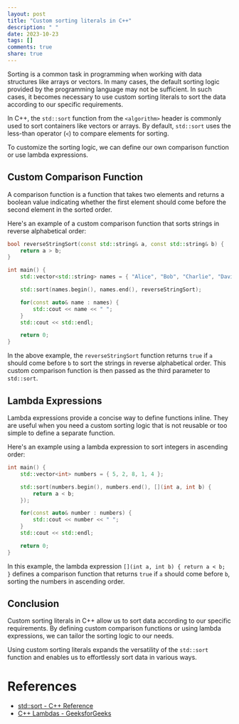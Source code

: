 ```yaml
---
layout: post
title: "Custom sorting literals in C++"
description: " "
date: 2023-10-23
tags: []
comments: true
share: true
---
```


Sorting is a common task in programming when working with data structures like arrays or vectors. In many cases, the default sorting logic provided by the programming language may not be sufficient. In such cases, it becomes necessary to use custom sorting literals to sort the data according to our specific requirements.

In C++, the `std::sort` function from the `<algorithm>` header is commonly used to sort containers like vectors or arrays. By default, `std::sort` uses the less-than operator (`<`) to compare elements for sorting.

To customize the sorting logic, we can define our own comparison function or use lambda expressions.

## Custom Comparison Function

A comparison function is a function that takes two elements and returns a boolean value indicating whether the first element should come before the second element in the sorted order.

Here's an example of a custom comparison function that sorts strings in reverse alphabetical order:

```cpp
bool reverseStringSort(const std::string& a, const std::string& b) {
    return a > b;
}

int main() {
    std::vector<std::string> names = { "Alice", "Bob", "Charlie", "David" };

    std::sort(names.begin(), names.end(), reverseStringSort);

    for(const auto& name : names) {
        std::cout << name << " ";
    }
    std::cout << std::endl;

    return 0;
}
```

In the above example, the `reverseStringSort` function returns `true` if `a` should come before `b` to sort the strings in reverse alphabetical order. This custom comparison function is then passed as the third parameter to `std::sort`.

## Lambda Expressions

Lambda expressions provide a concise way to define functions inline. They are useful when you need a custom sorting logic that is not reusable or too simple to define a separate function.

Here's an example using a lambda expression to sort integers in ascending order:

```cpp
int main() {
    std::vector<int> numbers = { 5, 2, 8, 1, 4 };

    std::sort(numbers.begin(), numbers.end(), [](int a, int b) {
        return a < b;
    });

    for(const auto& number : numbers) {
        std::cout << number << " ";
    }
    std::cout << std::endl;

    return 0;
}
```

In this example, the lambda expression `[](int a, int b) { return a < b; }` defines a comparison function that returns `true` if `a` should come before `b`, sorting the numbers in ascending order.

## Conclusion

Custom sorting literals in C++ allow us to sort data according to our specific requirements. By defining custom comparison functions or using lambda expressions, we can tailor the sorting logic to our needs.

Using custom sorting literals expands the versatility of the `std::sort` function and enables us to effortlessly sort data in various ways.

# References
- [std::sort - C++ Reference](https://en.cppreference.com/w/cpp/algorithm/sort)
- [C++ Lambdas - GeeksforGeeks](https://www.geeksforgeeks.org/lambda-expression-in-c/)